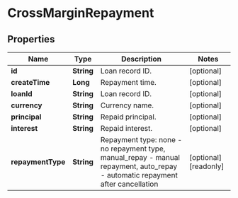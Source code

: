 
# CrossMarginRepayment

## Properties

Name | Type | Description | Notes
------------ | ------------- | ------------- | -------------
**id** | **String** | Loan record ID. |  [optional]
**createTime** | **Long** | Repayment time. |  [optional]
**loanId** | **String** | Loan record ID. |  [optional]
**currency** | **String** | Currency name. |  [optional]
**principal** | **String** | Repaid principal. |  [optional]
**interest** | **String** | Repaid interest. |  [optional]
**repaymentType** | **String** | Repayment type: none - no repayment type, manual_repay - manual repayment, auto_repay - automatic repayment after cancellation |  [optional] [readonly]

